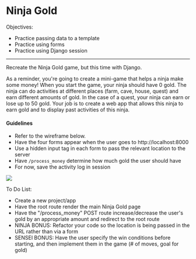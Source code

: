 <h1>Ninja Gold</h1>

<p>Objectives:</p>
<ul>
    <li>Practice passing data to a template</li>
    <li>Practice using forms</li>
    <li>Practice using Django session</li>
</ul>

<hr>

<p>Recreate the Ninja Gold game, but this time with Django.</p>

<p>As a reminder, you're going to create a mini-game that helps a ninja make some money! When you start the game, your ninja should have 0 gold. The ninja can do activities at different places (farm, cave, house, quest) and earn different amounts of gold. In the case of a quest, your ninja can earn or lose up to 50 gold. Your job is to create a web app that allows this ninja to earn gold and to display past activities of this ninja.</p>

<h4>Guidelines</h4>

<ul>
    <li>Refer to the wireframe below.</li>
    <li>Have the four forms appear when the user goes to http://localhost:8000</li>
    <li>Use a hidden input tag in each form to pass the relevant location to the server</li>
    <li>Have <code>/process_money</code> determine how much gold the user should have</li>
    <li>For now, save the activity log in session</li>
</ul>

<img src="https://github.com/alirabah93/Coding-Dojo/blob/master/python/django/django_intro/ninja_gold/screenshots/pic.jpg"/>

<p>To Do List:</p>
<ul>
    <li>Create a new project/app</li>
    <li>Have the root route render the main Ninja Gold page</li>
    <li>Have the "/process_money" POST route increase/decrease the user's gold by an appropriate amount and redirect to the root route</li>
    <li>
NINJA BONUS: Refactor your code so the location is being passed in the URL rather than via a form</li>
    <li>
SENSEI BONUS: Have the user specify the win conditions before starting, and then implement them in the game (# of moves, goal for gold)</li>
</ul>


